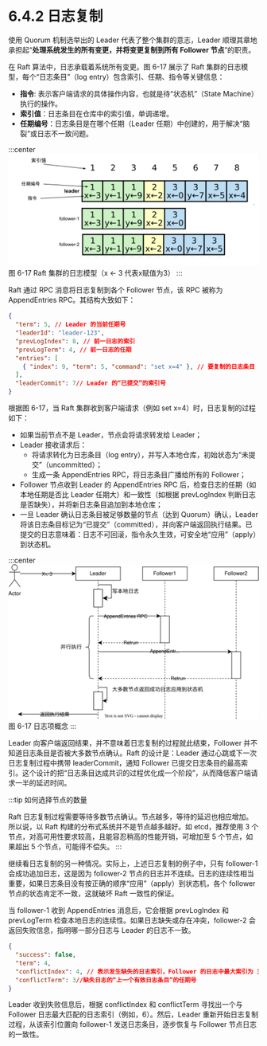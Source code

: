 # 6.4.2 日志复制

使用 Quorum 机制选举出的 Leader 代表了整个集群的意志，Leader 顺理其章地承担起“**处理系统发生的所有变更，并将变更复制到所有 Follower 节点**”的职责。

在 Raft 算法中，日志承载着系统所有变更。图 6-17 展示了 Raft 集群的日志模型，每个“日志条目”（log entry）包含索引、任期、指令等关键信息：

- **指令**: 表示客户端请求的具体操作内容，也就是待“状态机”（State Machine）执行的操作。
- **索引值**：日志条目在仓库中的索引值，单调递增。
- **任期编号**：日志条目是在哪个任期（Leader 任期）中创建的，用于解决“脑裂”或日志不一致问题。

:::center
  ![](../assets/raft-log.svg) <br/>
 图 6-17 Raft 集群的日志模型（x ← 3 代表x赋值为3）
:::

Raft 通过 RPC 消息将日志复制到各个 Follower 节点，该 RPC 被称为 AppendEntries RPC。其结构大致如下：
```json
{
  "term": 5, // Leader 的当前任期号
  "leaderId": "leader-123",
  "prevLogIndex": 8, // 前一日志的索引
  "prevLogTerm": 4, // 前一日志的任期
  "entries": [
    { "index": 9, "term": 5, "command": "set x=4" }, // 要复制的日志条目
  ],
  "leaderCommit": 7// Leader 的“已提交”的索引号
}
```

根据图 6-17，当 Raft 集群收到客户端请求（例如 set x=4）时，日志复制的过程如下：

- 如果当前节点不是 Leader，节点会将请求转发给 Leader；
- Leader 接收请求后：
  - 将请求转化为日志条目（log entry），并写入本地仓库，初始状态为“未提交”（uncommitted）；
  - 生成一条 AppendEntries RPC，将日志条目广播给所有的 Follower；
- Follower 节点收到 Leader 的 AppendEntries RPC 后，检查日志的任期（如本地任期是否比 Leader 任期大）和一致性（如根据 prevLogIndex 判断日志是否缺失），并将新日志条目追加到本地仓库；
- 一旦 Leader 确认日志条目被足够数量的节点（达到 Quorum）确认，Leader 将该日志条目标记为“已提交”（committed），并向客户端返回执行结果。已提交的日志意味着：日志不可回滚，指令永久生效，可安全地“应用”（apply）到状态机。

:::center
  ![](../assets/raft-append-entries.svg) <br/>
 图 6-17 日志项概念
:::

Leader 向客户端返回结果，并不意味着日志复制的过程就此结束，Follower 并不知道日志条目是否被大多数节点确认。Raft 的设计是：Leader 通过心跳或下一次日志复制过程中携带 leaderCommit，通知 Follower 已提交日志条目的最高索引。这个设计的把“日志条目达成共识的过程优化成一个阶段”，从而降低客户端请求一半的延迟时间。


:::tip 如何选择节点的数量

Raft 日志复制过程需要等待多数节点确认。节点越多，等待的延迟也相应增加。所以说，以 Raft 构建的分布式系统并不是节点越多越好。如 etcd，推荐使用 3 个节点，对高可用性要求较高，且能容忍稍高的性能开销，可增加至 5 个节点，如果超出 5 个节点，可能得不偿失。
:::

继续看日志复制的另一种情况。实际上，上述日志复制的例子中，只有 follower-1 会成功追加日志，这是因为 follower-2 节点的日志并不连续。日志的连续性相当重要，如果日志条目没有按正确的顺序“应用”（apply）到状态机，各个 follower 节点的状态肯定不一致，这就破坏 Raft 一致性的保证。

当 follower-1 收到 AppendEntries 消息后，它会根据 prevLogIndex 和 prevLogTerm 检查本地日志的连续性。如果日志缺失或存在冲突，follower-2 会返回失败信息，指明哪一部分日志与 Leader 的日志不一致。

```json
{
  "success": false,
  "term": 4,
  "conflictIndex": 4, // 表示发生缺失的日志索引，Follower 的日志中最大索引为 3，所以缺失的索引是 4。
  "conflictTerm": 3//缺失日志的“上一个有效日志条目”的任期号
}
```

Leader 收到失败信息后，根据 conflictIndex 和 conflictTerm 寻找出一个与 Follower 日志最大匹配的日志索引（例如，6）。然后，Leader 重新开始日志复制过程，从该索引位置向 follower-1 发送日志条目，逐步恢复与 Follower 节点日志的一致性。